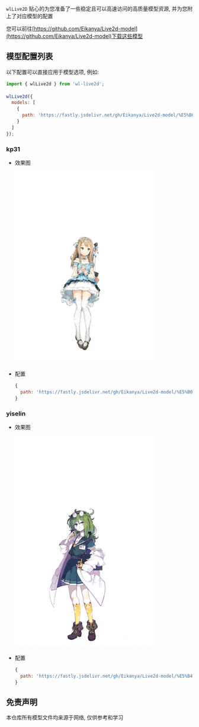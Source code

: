 `wlLive2D` 贴心的为您准备了一些稳定且可以高速访问的高质量模型资源, 并为您附上了对应模型的配置

您可以前往[https://github.com/Eikanya/Live2d-model](https://github.com/Eikanya/Live2d-model)下载这些模型

## 模型配置列表

以下配置可以直接应用于模型选项, 例如:

```js
import { wlLive2d } from 'wl-live2d';

wlLive2d({
  models: [
    {
      path: 'https://fastly.jsdelivr.net/gh/Eikanya/Live2d-model/%E5%B0%91%E5%A5%B3%E5%89%8D%E7%BA%BF%20girls%20Frontline/live2dold/old/kp31/normal/model.json'
    }
  ]
});
```

### kp31

+ 效果图

  ![kp31.png](assets/img/kp31.gif)

+ 配置

  ```js
  {
    path: 'https://fastly.jsdelivr.net/gh/Eikanya/Live2d-model/%E5%B0%91%E5%A5%B3%E5%89%8D%E7%BA%BF%20girls%20Frontline/live2dold/old/kp31/normal/model.json'
  }
  ```

### yiselin

+ 效果图

  ![yiselin.png](assets/img/yiselin.gif)

+ 配置

  ```js
  {
    path: 'https://fastly.jsdelivr.net/gh/Eikanya/Live2d-model/%E5%B4%A9%E5%9D%8F%E5%AD%A6%E5%9B%AD2/yiselin/model.json'
  }
  ```

## 免责声明

本仓库所有模型文件均来源于网络, 仅供参考和学习

